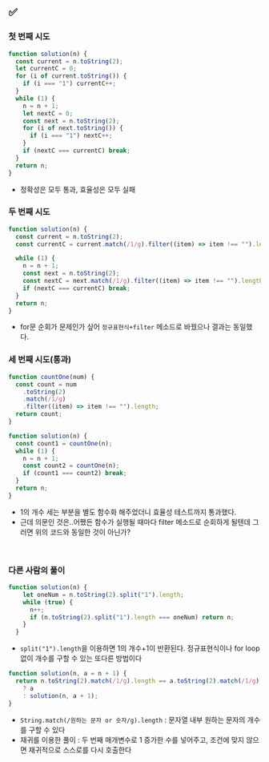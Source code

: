 ## ✅

### 첫 번째 시도

```javascript
function solution(n) {
  const current = n.toString(2);
  let currentC = 0;
  for (i of current.toString()) {
    if (i === "1") currentC++;
  }
  while (1) {
    n = n + 1;
    let nextC = 0;
    const next = n.toString(2);
    for (i of next.toString()) {
      if (i === "1") nextC++;
    }
    if (nextC === currentC) break;
  }
  return n;
}
```

- 정확성은 모두 통과, 효율성은 모두 실패

### 두 번째 시도

```javascript
function solution(n) {
  const current = n.toString(2);
  const currentC = current.match(/1/g).filter((item) => item !== "").length;

  while (1) {
    n = n + 1;
    const next = n.toString(2);
    const nextC = next.match(/1/g).filter((item) => item !== "").length;
    if (nextC === currentC) break;
  }
  return n;
}
```

- for문 순회가 문제인가 싶어 `정규표현식+filter` 메소드로 바꿨으나 결과는 동일했다.

### 세 번째 시도(통과)

```javascript
function countOne(num) {
  const count = num
    .toString(2)
    .match(/1/g)
    .filter((item) => item !== "").length;
  return count;
}

function solution(n) {
  const count1 = countOne(n);
  while (1) {
    n = n + 1;
    const count2 = countOne(n);
    if (count1 === count2) break;
  }
  return n;
}
```
- 1의 개수 세는 부분을 별도 함수화 해주었더니 효율성 테스트까지 통과했다.
- 근데 의문인 것은..어쨌든 함수가 실행될 때마다 filter 메소드로 순회하게 될텐데 그러면 위의 코드와 동일한 것이 아닌가?

<br>

### 다른 사람의 풀이

```javascript
function solution(n) {
    let oneNum = n.toString(2).split("1").length;
    while (true) {
      n++;
      if (n.toString(2).split("1").length === oneNum) return n;
    }
  }
```
- `split("1").length`을 이용하면 1의 개수+1이 반환된다. 정규표현식이나 for loop 없이 개수를 구할 수 있는 또다른 방법이다

```javascript
function solution(n, a = n + 1) {
  return n.toString(2).match(/1/g).length == a.toString(2).match(/1/g).length
    ? a
    : solution(n, a + 1);
}
```
- `String.match(/원하는 문자 or 숫자/g).length` : 문자열 내부 원하는 문자의 개수를 구할 수 있다
- 재귀를 이용한 풀이 : 두 번째 매개변수로 1 증가한 수를 넣어주고, 조건에 맞지 않으면 재귀적으로 스스로를 다시 호출한다
